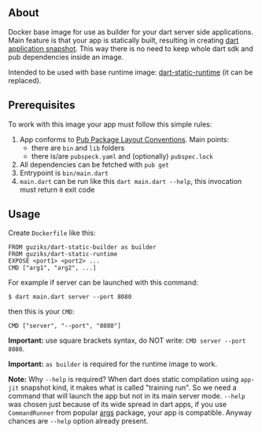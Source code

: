 ## About

Docker base image for use as builder for your dart server side applications. Main feature is that your app is statically built, resulting in creating [dart application snapshot](https://github.com/dart-lang/sdk/wiki/Snapshots). This way there is no need to keep whole dart sdk and pub dependencies inside an image.

Intended to be used with base runtime image: [dart-static-runtime](https://github.com/guziks/docker-dart-static-runtime) (it can be replaced).

## Prerequisites

To work with this image your app must follow this simple rules:

1. App conforms to [Pub Package Layout Conventions](https://www.dartlang.org/tools/pub/package-layout). Main points:
    * there are `bin` and `lib` folders
    * there is/are `pubspeck.yaml` and (optionally) `pubspec.lock`
2. All dependencies can be fetched with `pub get`
3. Entrypoint is `bin/main.dart`
4. `main.dart` can be run like this `dart main.dart --help`, this invocation must return `0` exit code

## Usage

Create `Dockerfile` like this:

```
FROM guziks/dart-static-builder as builder
FROM guziks/dart-static-runtime
EXPOSE <port1> <port2> ...
CMD ["arg1", "arg2", ...]
```

For example if server can be launched with this command:

```
$ dart main.dart server --port 8080
``` 

then this is your `CMD`:

```
CMD ["server", "--port", "8080"]
```

**Important:** use square brackets syntax, do NOT write: `CMD server --port 8080`.

**Important:** `as builder` is required for the runtime image to work.

**Note:** Why `--help` is required? When dart does static compilation using `app-jit` snapshot kind, it makes what is called "training run". So we need a command that will launch the app but not in its main server mode. `--help` was chosen just because of its wide spread in dart apps, if you use `CommandRunner` from popular [args](https://pub.dartlang.org/packages/args) package, your app is compatible. Anyway chances are `--help` option already present.
